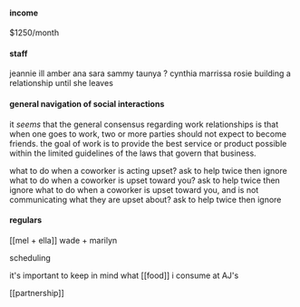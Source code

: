 #### income 
$1250/month

#### staff
jeannie
	ill
amber
ana
sara
sammy
taunya
	?
cynthia
marrissa
rosie
	building a relationship until she leaves

#### general navigation of social interactions
it *seems* that the general consensus regarding work relationships is that when one goes to work, two or more parties should not expect to become friends. 
the goal of work is to provide the best service or product possible within the limited guidelines of the laws that govern that business. 

what to do when a coworker is acting upset?
	ask to help twice
	then ignore
what to do when a coworker is upset toward you?
	ask to help twice 
	then ignore
what to do when a coworker is upset toward you, and is not communicating what they are upset about?
	ask to help twice
	then ignore

#### regulars
[[mel + ella]] 
wade + marilyn

scheduling

it's important to keep in mind what [[food]] i consume at AJ's

[[partnership]] 